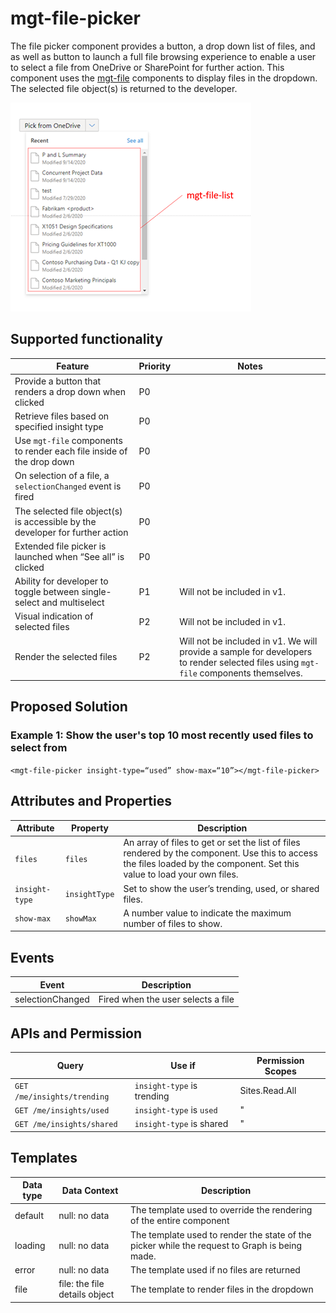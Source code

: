 # mgt-file-picker

The file picker component provides a button, a drop down list of files, and as well as button to launch a full file browsing experience to enable a user to select a file from OneDrive or SharePoint for further action. This component uses the [mgt-file](./mgt-file.md) components to display files in the dropdown. The selected file object(s) is returned to the developer.

<img src="./images/mgt-file-picker.png"/>

## Supported functionality

| Feature | Priority | Notes |
| ------- | -------- | ----- |
| Provide a button that renders a drop down when clicked | P0 | |	
| Retrieve files based on specified insight type | P0 | |
| Use `mgt-file` components to render each file inside of the drop down | P0 | |
| On selection of a file, a `selectionChanged` event is fired | P0 | |	
| The selected file object(s) is accessible by the developer for further action |P0 | |	
| Extended file picker is launched when “See all” is clicked | P0 | |
| Ability for developer to toggle between single-select and multiselect | P1 | Will not be included in v1. | 
| Visual indication of selected files | P2 | Will not be included in v1. |
| Render the selected files | P2 | Will not be included in v1. We will provide a sample for developers to render selected files using `mgt-file` components themselves. |

## Proposed Solution

### Example 1: Show the user's top 10 most recently used files to select from
```<mgt-file-picker insight-type=“used” show-max=“10”></mgt-file-picker>```

## Attributes and Properties

| Attribute | Property | Description |
| --------- | -------- | ----------- |
| `files` | `files` | An array of files to get or set the list of files rendered by the component. Use this to access the files loaded by the component. Set this value to load your own files. |
| `insight-type` | `insightType` | Set to show the user’s trending, used, or shared files. |
| `show-max` | `showMax` | A number value to indicate the maximum number of files to show. |

## Events

| Event | Description |
| ----- | ----------- |
|selectionChanged | Fired when the user selects a file |

## APIs and Permission

| Query | Use if | Permission Scopes |
| ----- | ------ | ----------------- |
| `GET /me/insights/trending` | `insight-type` is trending | Sites.Read.All |
| `GET /me/insights/used` | `insight-type` is `used` | " |
| `GET /me/insights/shared` | `insight-type` is shared | " |

## Templates

| Data type | Data Context | Description |
| --------- | ------------ | ----------- |
| default | null: no data | The template used to override the rendering of the entire component |
| loading | null: no data | The template used to render the state of the picker while the request to Graph is being made. |
| error | null: no data | The template used if no files are returned |
| file | file: the file details object | The template to render files in the dropdown |